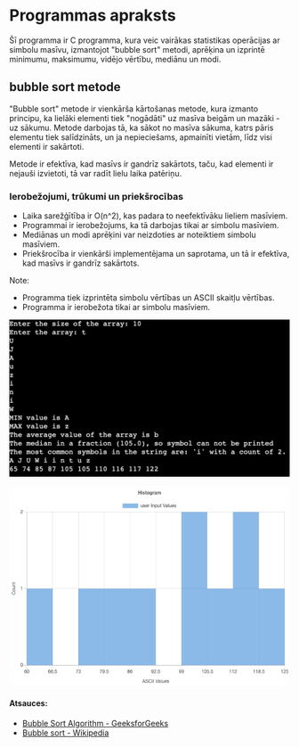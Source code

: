 # Programmas apraksts
Šī programma ir C programma, kura veic vairākas statistikas operācijas ar simbolu masīvu, izmantojot "bubble sort" metodi, aprēķina un izprintē minimumu, maksimumu, vidējo vērtību, mediānu un modi.

## bubble sort metode
"Bubble sort" metode ir vienkārša kārtošanas metode, kura izmanto principu, ka lielāki elementi tiek "nogādāti" uz masīva beigām un mazāki - uz sākumu. Metode darbojas tā, ka sākot no masīva sākuma, katrs pāris elementu tiek salīdzināts, un ja nepieciešams, apmainīti vietām, līdz visi elementi ir sakārtoti. 

Metode ir efektīva, kad masīvs ir gandrīz sakārtots, taču, kad elementi ir nejauši izvietoti, tā var radīt lielu laika patēriņu. 

### Ierobežojumi, trūkumi un priekšrocības
- Laika sarežģītība ir O(n^2), kas padara to neefektīvāku lieliem masīviem.
- Programmai ir ierobežojums, ka tā darbojas tikai ar simbolu masīviem.
- Mediānas un modi aprēķini var neizdoties ar noteiktiem simbolu masīviem.
- Priekšrocība ir vienkārši implementējama un saprotama, un tā ir efektīva, kad masīvs ir gandrīz sakārtots.



Note:  
- Programma tiek izprintēta simbolu vērtības un ASCII skaitļu vērtības.
- Programma ir ierobežota tikai ar simbolu masīviem.

  
![](https://github.com/Homer-Fireman/RTR105/blob/main/darbi/5ld/Screenshot%202023-01-19%20at%2015.43.57.png?raw=true)  

![](https://github.com/Homer-Fireman/RTR105/blob/main/darbi/5ld/Histogram.png?raw=true)
  
#### Atsauces:

- [Bubble Sort Algorithm - GeeksforGeeks](https://www.geeksforgeeks.org/bubble-sort/)
- [Bubble sort - Wikipedia](https://en.wikipedia.org/wiki/Bubble_sort)